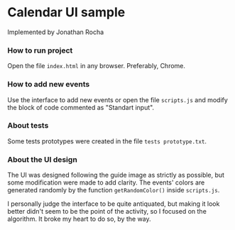 # Calendar UI sample
Implemented by Jonathan Rocha

### How to run project
Open the file `index.html` in any browser. Preferably, Chrome.

### How to add new events
Use the interface to add new events or open the file `scripts.js` and modify the block of code commented as "Standart input".

### About tests
Some tests prototypes were created in the file `tests prototype.txt`.

### About the UI design
The UI was designed following the guide image as strictly as possible, but some modification were made to add clarity.
The events' colors are generated randomly by the function `getRandomColor()` inside `scripts.js`.

I personally judge the interface to be quite antiquated, but making it look better didn't seem to be the point of the activity, so I focused on the algorithm. It broke my heart to do so, by the way.
